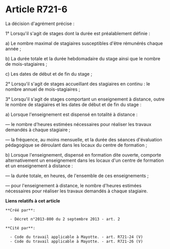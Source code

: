 # Article R721-6

La décision d'agrément précise :

1° Lorsqu'il s'agit de stages dont la durée est préalablement définie :

a) Le nombre maximal de stagiaires susceptibles d'être rémunérés chaque année ;

b) La durée totale et la durée hebdomadaire du stage ainsi que le nombre de mois-stagiaires ;

c) Les dates de début et de fin du stage ;

2° Lorsqu'il s'agit de stages accueillant des stagiaires en continu : le nombre annuel de mois-stagiaires ;

3° Lorsqu'il s'agit de stages comportant un enseignement à distance, outre le nombre de stagiaires et les dates de début et
de fin du stage :

a) Lorsque l'enseignement est dispensé en totalité à distance :

― le nombre d'heures estimées nécessaires pour réaliser les travaux demandés à chaque stagiaire ;

― la fréquence, au moins mensuelle, et la durée des séances d'évaluation pédagogique se déroulant dans les locaux du centre
de formation ;

b) Lorsque l'enseignement, dispensé en formation dite ouverte, comporte alternativement un enseignement dans les locaux d'un
centre de formation et un enseignement à distance :

― la durée totale, en heures, de l'ensemble de ces enseignements ;

― pour l'enseignement à distance, le nombre d'heures estimées nécessaires pour réaliser les travaux demandés à chaque
stagiaire.

**Liens relatifs à cet article**

	**Créé par**:

	  - Décret n°2013-800 du 2 septembre 2013 - art. 2

	**Cité par**:

	  - Code du travail applicable à Mayotte. - art. R721-24 (V)
	  - Code du travail applicable à Mayotte. - art. R721-26 (V)
